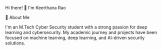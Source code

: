 Hi there! 👋 I'm Keerthana Rao

🚀 About Me

I'm an M.Tech Cyber Security student with a strong passion for deep learning and cybersecurity. My academic journey and projects have been focused on machine learning, deep learning, and AI-driven security solutions.





<!---
keerthanarao02/keerthanarao02 is a ✨ special ✨ repository because its `README.md` (this file) appears on your GitHub profile.
You can click the Preview link to take a look at your changes.
--->
